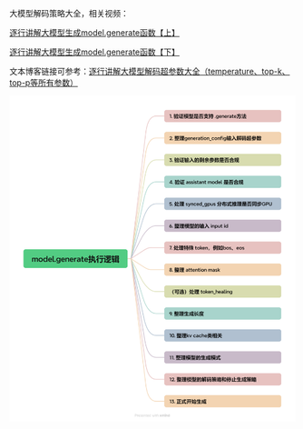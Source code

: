 大模型解码策略大全，相关视频：

[逐行讲解大模型生成model.generate函数【上】](https://www.bilibili.com/video/BV19mkbYQEJi)

[逐行讲解大模型生成model.generate函数【下】](https://www.bilibili.com/video/BV1nUCaYkEeS)

文本博客链接可参考：[逐行讲解大模型解码超参数大全（temperature、top-k、top-p等所有参数）](https://blog.csdn.net/qq_41496421/article/details/142346738)

![大模型解码策略所有超参数概览](model.generate执行逻辑.png)